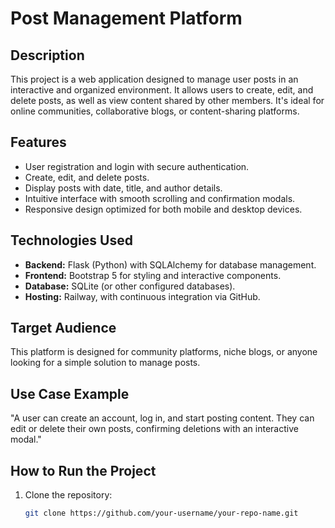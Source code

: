 # Post Management Platform

## Description
This project is a web application designed to manage user posts in an interactive and organized environment. It allows users to create, edit, and delete posts, as well as view content shared by other members. It's ideal for online communities, collaborative blogs, or content-sharing platforms.

## Features
- User registration and login with secure authentication.
- Create, edit, and delete posts.
- Display posts with date, title, and author details.
- Intuitive interface with smooth scrolling and confirmation modals.
- Responsive design optimized for both mobile and desktop devices.

## Technologies Used
- **Backend:** Flask (Python) with SQLAlchemy for database management.
- **Frontend:** Bootstrap 5 for styling and interactive components.
- **Database:** SQLite (or other configured databases).
- **Hosting:** Railway, with continuous integration via GitHub.

## Target Audience
This platform is designed for community platforms, niche blogs, or anyone looking for a simple solution to manage posts.

## Use Case Example
"A user can create an account, log in, and start posting content. They can edit or delete their own posts, confirming deletions with an interactive modal."

## How to Run the Project
1. Clone the repository:
   ```bash
   git clone https://github.com/your-username/your-repo-name.git
